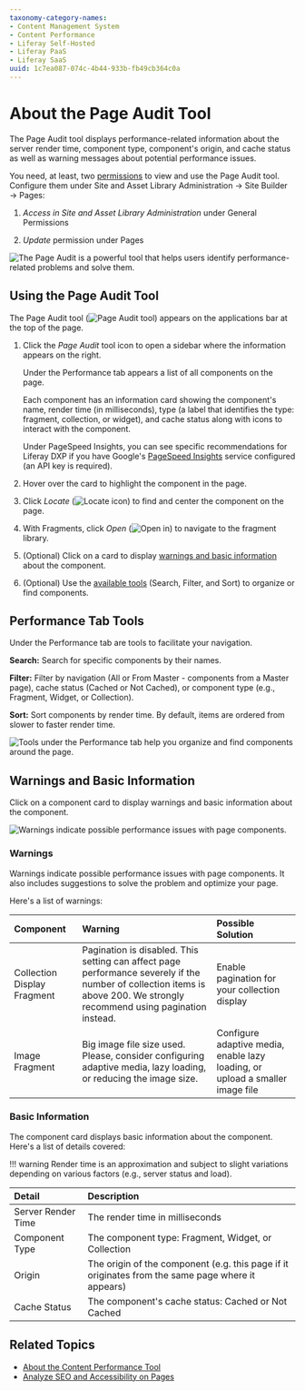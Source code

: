 ```yaml
---
taxonomy-category-names:
- Content Management System
- Content Performance
- Liferay Self-Hosted
- Liferay PaaS
- Liferay SaaS
uuid: 1c7ea087-074c-4b44-933b-fb49cb364c0a
---
```


# About the Page Audit Tool

The Page Audit tool displays performance-related information about the server render time, component type, component's origin, and cache status as well as warning messages about potential performance issues.

You need, at least, two [permissions](../../users-and-permissions/roles-and-permissions.md) to view and use the Page Audit tool. Configure them under Site and Asset Library Administration &rarr; Site Builder &rarr; Pages:

1. *Access in Site and Asset Library Administration* under General Permissions

1. *Update* permission under Pages

![The Page Audit is a powerful tool that helps users identify performance-related problems and solve them.](./about-the-page-audit-tool/images/01.gif)

## Using the Page Audit Tool

The Page Audit tool (![Page Audit tool](../../images/icon-page-audit-tool.png)) appears on the applications bar at the top of the page.

1. Click the *Page Audit* tool icon to open a sidebar where the information appears on the right.

   Under the Performance tab appears a list of all components on the page.

   Each component has an information card showing the component's name, render time (in milliseconds), type (a label that identifies the type: fragment, collection, or widget), and cache status along with icons to interact with the component.

   Under PageSpeed Insights, you can see specific recommendations for Liferay DXP if you have Google's [PageSpeed Insights](./analyze-seo-and-accessibility-on-pages.md) service configured (an API key is required).

1. Hover over the card to highlight the component in the page.

1. Click *Locate* (![Locate icon](../../images/icon-lens.png)) to find and center the component on the page.

1. With Fragments, click *Open* (![Open in](../../images/icon-open-in.png)) to navigate to the fragment library.

1. (Optional) Click on a card to display [warnings and basic information](#warnings-and-basic-information) about the component.

1. (Optional) Use the [available tools](#performance-tab-tools) (Search, Filter, and Sort) to organize or find components.

## Performance Tab Tools

Under the Performance tab are tools to facilitate your navigation.

**Search:** Search for specific components by their names.

**Filter:** Filter by navigation (All or From Master - components from a Master page), cache status (Cached or Not Cached), or component type (e.g., Fragment, Widget, or Collection).

**Sort:** Sort components by render time. By default, items are ordered from slower to faster render time.

![Tools under the Performance tab help you organize and find components around the page.](./about-the-page-audit-tool/images/02.png)

## Warnings and Basic Information

Click on a component card to display warnings and basic information about the component.

![Warnings indicate possible performance issues with page components.](./about-the-page-audit-tool/images/03.png)

### Warnings

Warnings indicate possible performance issues with page components. It also includes suggestions to solve the problem and optimize your page.

Here's a list of warnings:

| Component                   | Warning                                                                                                                                                                   | Possible Solution                                                              |
|:----------------------------|:--------------------------------------------------------------------------------------------------------------------------------------------------------------------------|:-------------------------------------------------------------------------------|
| Collection Display Fragment | Pagination is disabled. This setting can affect page performance severely if the number of collection items is above 200. We strongly recommend using pagination instead. | Enable pagination for your collection display                                 |
| Image Fragment              | Big image file size used. Please, consider configuring adaptive media, lazy loading, or reducing the image size.                                                          | Configure adaptive media, enable lazy loading, or upload a smaller image file |

### Basic Information

The component card displays basic information about the component. Here's a list of details covered:

!!! warning
    Render time is an approximation and subject to slight variations depending on various factors (e.g., server status and load).

| Detail             | Description                                                                                        |
|:-------------------|:---------------------------------------------------------------------------------------------------|
| Server Render Time | The render time in milliseconds                                                                   |
| Component Type     | The component type: Fragment, Widget, or Collection                                               |
| Origin             | The origin of the component (e.g. this page if it originates from the same page where it appears) |
| Cache Status       | The component's cache status: Cached or Not Cached                                                |

## Related Topics

- [About the Content Performance Tool](./about-the-content-performance-tool.md)
- [Analyze SEO and Accessibility on Pages](./analyze-seo-and-accessibility-on-pages.md)
